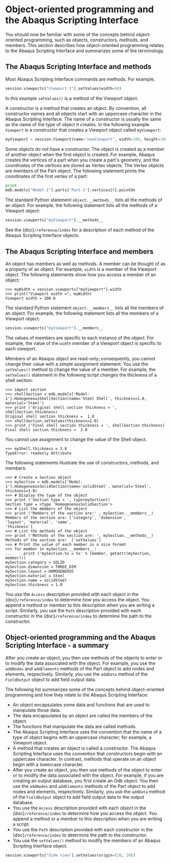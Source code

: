 # Object-oriented programming and the Abaqus Scripting Interface

You should now be familiar with some of the concepts behind object-oriented programming, such as objects, constructors, methods, and members. This section describes how object-oriented programming relates to the Abaqus Scripting Interface and summarizes some of the terminology.

## The Abaqus Scripting Interface and methods

Most Abaqus Scripting Interface commands are methods. For example,

```python
session.viewports["Viewport-1"].setValues(width=50)
```

In this example `setValues()` is a method of the Viewport object.

A constructor is a method that creates an object. By convention, all constructor names and all objects start with an uppercase character in the Abaqus Scripting Interface. The name of a constructor is usually the same as the name of the type of object it creates. In the following example `Viewport` is a constructor that creates a Viewport object called `myViewport`:

```python
myViewport = session.Viewport(name="newViewport", width=100, height=100)
```

Some objects do not have a constructor. The object is created as a member of another object when the first object is created. For example, Abaqus creates the vertices of a part when you create a part's geometry, and the coordinates of the vertices are stored as Vertex objects. The Vertex objects are members of the Part object. The following statement prints the coordinates of the first vertex of a part:

```python
print
mdb.models["Model-1"].parts["Part-1"].vertices[0].pointOn
```

The standard Python statement `object.__methods__` lists all the methods of an object. For example, the following statement lists all the methods of a Viewport object:

```python
session.viewports["myViewport"].__methods__
```

See the {doc}`/reference/index` for a description of each method of the Abaqus Scripting Interface objects.

## The Abaqus Scripting Interface and members

An object has members as well as methods. A member can be thought of as a property of an object. For example, `width` is a member of the Viewport object. The following statements show how you access a member of an object:

```pycon
>>> myWidth = session.viewports["myViewport"].width
>>> print("Viewport width =", myWidth)
Viewport width = 100.0
```

The standard Python statement `object.__members__` lists all the members of an object. For example, the following statement lists all the members of a Viewport object:

```python
session.viewports["myViewport"].__members__
```

The values of members are specific to each instance of the object. For example, the value of the `width` member of a Viewport object is specific to each viewport.

Members of an Abaqus object are read-only; consequently, you cannot change their value with a simple assignment statement. You use the `setValues()` method to change the value of a member. For example, the `setValues()` statement in the following script changes the thickness of a shell section:

```pycon
>>> import section
>>> shellSection = mdb.models['Model-1'].HomogeneousShellSection(name='Steel Shell', thickness=1.0, material='Steel')
>>> print ('Original shell section thickness = ', shellSection.thickness)
Original shell section thickness =  1.0
>>> shellSection.setValues(thickness=2.0)
>>> print ('Final shell section thickness = ', shellSection.thickness)
Final shell section thickness =  2.0
```

You cannot use assignment to change the value of the Shell object.

```pycon
>>> myShell.thickness = 2.0
TypeError: readonly Attribute
```

The following statements illustrate the use of constructors, methods, and members:

```pycon
>>> # Create a Section object
>>> mySection = mdb.models['Model-1'].HomogeneousSolidSection(name='solidSteel', material='Steel', thickness=1.0)
>>> # Display the type of the object
>>> print ('Section type = ', type(mySection))
Section type = <type 'HomogeneousSolidSection'>
>>> # List the members of the object
>>> print ('Members of the section are:' , mySection.__members__)
Members of the section are: ['category', 'dimension',
'layout', 'material', 'name',
'thickness']
>>> # List the methods of the object
>>> print ('Methods of the section are: ', mySection.__methods__)
Methods of the section are:  ['setValues']
>>> # Print the value of each member in a nice format
>>> for member in mySection.__members__:
...     print ('mySection.%s = %s' % (member, getattr(mySection, member)))
mySection.category = SOLID
mySection.dimension = THREE_DIM
mySection.layout = HOMOGENEOUS
mySection.material = Steel
mySection.name = solidSteel
mySection.thickness = 1.0
```

You use the `Access` description provided with each object in the {doc}`/reference/index` to determine how you access the object. You append a method or member to this description when you are writing a script. Similarly, you use the `Path` description provided with each constructor in the {doc}`/reference/index` to determine the path to the constructor.

## Object-oriented programming and the Abaqus Scripting Interface - a summary

After you create an object, you then use methods of the objects to enter or to modify the data associated with the object. For example, you use the `addNodes` and `addElements` methods of the Part object to add nodes and elements, respectively. Similarly, you use the `addData` method of the `FieldOutput` object to add field output data.

The following list summarizes some of the concepts behind object-oriented programming and how they relate to the Abaqus Scripting Interface:

- An object encapsulates some data and functions that are used to manipulate those data.
- The data encapsulated by an object are called the members of the object.
- The functions that manipulate the data are called methods.
- The Abaqus Scripting Interface uses the convention that the name of a type of object begins with an uppercase character; for example, a Viewport object.
- A method that creates an object is called a constructor. The Abaqus Scripting Interface uses the convention that constructors begin with an uppercase character. In contrast, methods that operate on an object begin with a lowercase character.
- After you create an object, you then use methods of the object to enter or to modify the data associated with the object. For example, if you are creating an output database, you first create an Odb object. You then use the `addNodes` and `addElements` methods of the Part object to add nodes and elements, respectively. Similarly, you use the `addData` method of the `FieldOutput` object to add field output data to the output database.
- You use the `Access` description provided with each object in the {doc}`/reference/index` to determine how you access the object. You append a method or a member to this description when you are writing a script.
- You use the `Path` description provided with each constructor in the {doc}`/reference/index` to determine the path to the constructor.
- You use the `setValues()` method to modify the members of an Abaqus Scripting Interface object.

```python
session.viewports["Side view"].setValues(origin=(20, 20))
```
